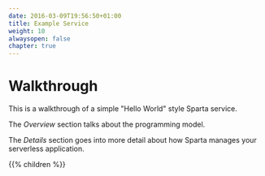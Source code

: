 ```yaml
---
date: 2016-03-09T19:56:50+01:00
title: Example Service
weight: 10
alwaysopen: false
chapter: true
---
```


# Walkthrough

This is a walkthrough of a simple "Hello World" style Sparta service.

The _Overview_ section talks about the programming model.

The _Details_ section goes into more detail about how Sparta manages your serverless application.

{{% children  %}}
